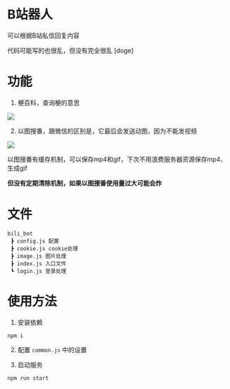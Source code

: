 # B站器人

可以根据B站私信回复内容

代码可能写的也很乱，但没有完全很乱 [doge]

# 功能

1. 梗百科，查询梗的意思

  ![](https://imba97.cn/uploads/2021/05/bili-bot-1.jpg)

2. 以图搜番，跟微信的区别是，它最后会发送动图，因为不能发视频

  ![](https://imba97.cn/uploads/2021/05/bili-bot-2.jpg)

以图搜番有缓存机制，可以保存mp4和gif，下次不用浪费服务器资源保存mp4、生成gif

**但没有定期清除机制，如果以图搜番使用量过大可能会炸**


# 文件

```
bili_bot
 ┣ config.js 配置
 ┣ cookie.js cookie处理
 ┣ image.js 图片处理
 ┣ index.js 入口文件
 ┗ login.js 登录处理
```

# 使用方法

1. 安装依赖

```shell
npm i
```

2. 配置 `common.js` 中的设置

3. 启动服务

```shell
npm run start
```
